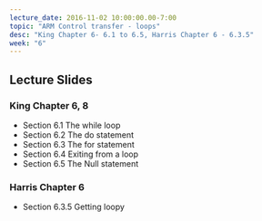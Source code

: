 ```yaml
---
lecture_date: 2016-11-02 10:00:00.00-7:00
topic: "ARM Control transfer - loops"
desc: "King Chapter 6- 6.1 to 6.5, Harris Chapter 6 - 6.3.5"
week: "6"
---
```


## Lecture Slides


### King Chapter 6, 8

* Section 6.1 The while loop
* Section 6.2 The do statement
* Section 6.3 The for statement 
* Section 6.4 Exiting from a loop
* Section 6.5 The Null statement


### Harris Chapter 6

* Section 6.3.5 Getting loopy

